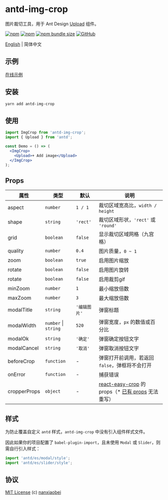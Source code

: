 # antd-img-crop

图片裁切工具，用于 Ant Design [Upload](https://ant.design/components/upload-cn/) 组件。

[![npm](https://img.shields.io/npm/v/antd-img-crop.svg?style=flat-square)](https://www.npmjs.com/package/antd-img-crop)
[![npm](https://img.shields.io/npm/dt/antd-img-crop?style=flat-square)](https://www.npmtrends.com/antd-img-crop)
[![npm bundle size](https://img.shields.io/bundlephobia/minzip/antd-img-crop?style=flat-square)](https://bundlephobia.com/result?p=antd-img-crop)
[![GitHub](https://img.shields.io/github/license/nanxiaobei/antd-img-crop?style=flat-square)](https://github.com/nanxiaobei/antd-img-crop/blob/master/LICENSE)

[English](./README.md) | 简体中文

## 示例

[在线示例](https://codesandbox.io/s/antd-img-crop-4qoom5p9x4)

## 安装

```sh
yarn add antd-img-crop
```

## 使用

```jsx harmony
import ImgCrop from 'antd-img-crop';
import { Upload } from 'antd';

const Demo = () => (
  <ImgCrop>
    <Upload>+ Add image</Upload>
  </ImgCrop>
);
```

## Props

| 属性         | 类型                 | 默认         | 说明                                                   |
| ------------ | -------------------- | ------------ | ------------------------------------------------------ |
| aspect       | `number`             | `1 / 1`      | 裁切区域宽高比，`width / height`                       |
| shape        | `string`             | `'rect'`     | 裁切区域形状，`'rect'` 或 `'round'`                    |
| grid         | `boolean`            | `false`      | 显示裁切区域网格（九宫格）                             |
| quality      | `number`             | `0.4`        | 图片质量，`0 ~ 1`                                      |
| zoom         | `boolean`            | `true`       | 启用图片缩放                                           |
| rotate       | `boolean`            | `false`      | 启用图片旋转                                           |
| rotate       | `boolean`            | `false`      | 启用裁剪gif                                           |
| minZoom      | `number`             | `1`          | 最小缩放倍数                                           |
| maxZoom      | `number`             | `3`          | 最大缩放倍数                                           |
| modalTitle   | `string`             | `'编辑图片'` | 弹窗标题                                               |
| modalWidth   | `number` \| `string` | `520`        | 弹窗宽度，`px` 的数值或百分比                          |
| modalOk      | `string`             | `'确定'`     | 弹窗确定按钮文字                                       |
| modalCancel  | `string`             | `'取消'`     | 弹窗取消按钮文字                                       |
| beforeCrop   | `function`           | -            | 弹窗打开前调用，若返回 `false`，弹框将不会打开         |
| onError      | `function`           | -            | 捕获错误                                             |
| cropperProps | `object`             | -            | [react-easy-crop] 的 props（\* [已有 props] 无法重写） |

## 样式

为防止覆盖自定义 `antd` 样式，`antd-img-crop` 中没有引入组件样式文件。

因此如果你的项目配置了 `babel-plugin-import`，且未使用 `Modal` 或 `Slider`，则需自行引入样式：

```js
import 'antd/es/modal/style';
import 'antd/es/slider/style';
```

## 协议

[MIT License](https://github.com/nanxiaobei/antd-img-crop/blob/master/LICENSE) (c) [nanxiaobei](https://mrlee.me/)

[react-easy-crop]: https://github.com/ricardo-ch/react-easy-crop#props
[已有 props]: https://github.com/nanxiaobei/antd-img-crop/blob/master/src/index.jsx#L67-L83
